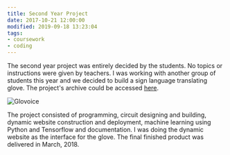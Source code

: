 ```yaml
---
title: Second Year Project
date: 2017-10-21 12:00:00
modified: 2019-09-18 13:23:04
tags:
- coursework
- coding
---
```


The second year project was entirely decided by the students. No topics or instructions were given by teachers. I was working with another group of students this year and we decided to build a sign language translating glove. The project's archive could be accessed [here](https://wilsonwang881.github.io/Glovoice/).

<!--more-->

![Glovoice](Glovoice.jpg)

The project consisted of programming, circuit designing and building, dynamic website construction and deployment, machine learning using Python and Tensorflow and documentation. I was doing the dynamic website as the interface for the glove. The final finished product was delivered in March, 2018.
